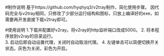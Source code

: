 #制作说明
基于https://github.com/hyqhyq3/v2tray制作，简化使用步骤。 
因代码完全与v2tray相同，只修改了少部分运行结构和图标，只放上编译好的exe，如需要再开发直接下载v2tray即可。 

#使用说明
1.下载并配置好v2ray。将v2ray的http监听端口改成5000。 
2. 将本程序放到v2ray的目录运行。  
3. 启动后即自动设置代理，关闭时自动取消代理。 
4. 左键单击可以简便切换开关状态。灰色为关闭，彩色为开启。 
